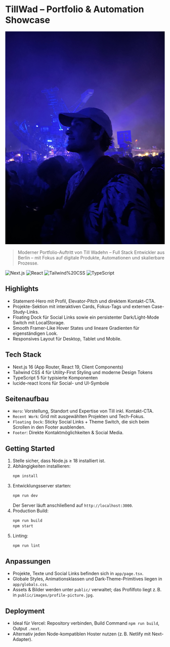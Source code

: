 # TillWad – Portfolio & Automation Showcase

![Profilfoto](./public/images/profile-picture.jpg)

> Moderner Portfolio-Auftritt von Till Wadehn – Full Stack Entwickler aus Berlin – mit Fokus auf digitale Produkte, Automationen und skalierbare Prozesse.

![Next.js](https://img.shields.io/badge/Next.js-16-000?logo=next.js&logoColor=fff)
![React](https://img.shields.io/badge/React-19-61dafb?logo=react&logoColor=000)
![Tailwind%20CSS](https://img.shields.io/badge/Tailwind_CSS-4-38bdf8?logo=tailwindcss&logoColor=fff)
![TypeScript](https://img.shields.io/badge/TypeScript-5-2d79c7?logo=typescript&logoColor=fff)

## Highlights
- Statement-Hero mit Profil, Elevator-Pitch und direktem Kontakt-CTA.
- Projekte-Sektion mit interaktiven Cards, Fokus-Tags und externen Case-Study-Links.
- Floating Dock für Social Links sowie ein persistenter Dark/Light-Mode Switch mit LocalStorage.
- Smooth Framer-Like Hover States und lineare Gradienten für eigenständigen Look.
- Responsives Layout für Desktop, Tablet und Mobile.

## Tech Stack
- Next.js 16 (App Router, React 19, Client Components)
- Tailwind CSS 4 für Utility-First Styling und moderne Design Tokens
- TypeScript 5 für typisierte Komponenten
- lucide-react Icons für Social- und UI-Symbole

## Seitenaufbau
- `Hero`: Vorstellung, Standort und Expertise von Till inkl. Kontakt-CTA.
- `Recent Work`: Grid mit ausgewählten Projekten und Tech-Fokus.
- `Floating Dock`: Sticky Social Links + Theme Switch, die sich beim Scrollen in den Footer ausblenden.
- `Footer`: Direkte Kontaktmöglichkeiten & Social Media.

## Getting Started
1. Stelle sicher, dass Node.js ≥ 18 installiert ist.
2. Abhängigkeiten installieren:
   ```bash
   npm install
   ```
3. Entwicklungsserver starten:
   ```bash
   npm run dev
   ```
   Der Server läuft anschließend auf `http://localhost:3000`.
4. Production Build:
   ```bash
   npm run build
   npm start
   ```
5. Linting:
   ```bash
   npm run lint
   ```

## Anpassungen
- Projekte, Texte und Social Links befinden sich in `app/page.tsx`.
- Globale Styles, Animationsklassen und Dark-Theme-Primitives liegen in `app/globals.css`.
- Assets & Bilder werden unter `public/` verwaltet; das Profilfoto liegt z. B. in `public/images/profile-picture.jpg`.

## Deployment
- Ideal für Vercel: Repository verbinden, Build Command `npm run build`, Output `.next`.
- Alternativ jeden Node-kompatiblen Hoster nutzen (z. B. Netlify mit Next-Adapter).
